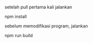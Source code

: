 setelah pull pertama kali jalankan

npm install

sebelum memodifikasi program, jalankan 

npm run build
